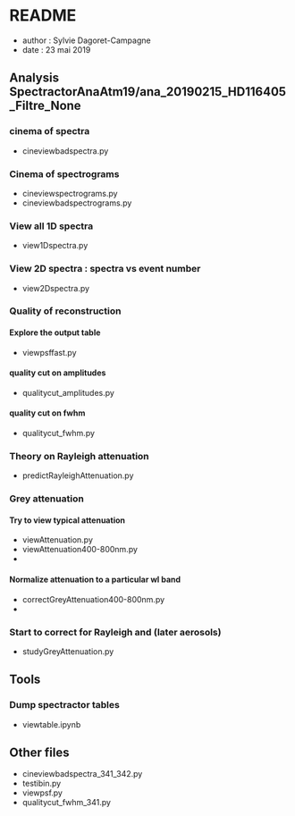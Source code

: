 # README

- author : Sylvie Dagoret-Campagne
- date : 23 mai 2019

## Analysis SpectractorAnaAtm19/ana\_20190215\_HD116405\_Filtre\_None


### cinema of spectra


- cineviewbadspectra.py



### Cinema of spectrograms
		
- cineviewspectrograms.py	
- cineviewbadspectrograms.py		


### View all 1D spectra

- view1Dspectra.py	

### View 2D spectra : spectra vs event number

- view2Dspectra.py

### Quality of reconstruction

#### Explore the output table
- viewpsffast.py

#### quality cut on amplitudes
- qualitycut\_amplitudes.py


#### quality cut on fwhm

- qualitycut\_fwhm.py	

### Theory on Rayleigh attenuation

- predictRayleighAttenuation.py		

### Grey attenuation


#### Try to view typical attenuation
- viewAttenuation.py
- viewAttenuation400-800nm.py
- 
#### Normalize attenuation to a particular wl band

- correctGreyAttenuation400-800nm.py	
- 
### Start to correct for Rayleigh and (later aerosols)

- studyGreyAttenuation.py
			

## Tools

### Dump spectractor tables
- viewtable.ipynb

## Other files

- cineviewbadspectra_341_342.py
- testibin.py				
- viewpsf.py			
- qualitycut_fwhm_341.py			